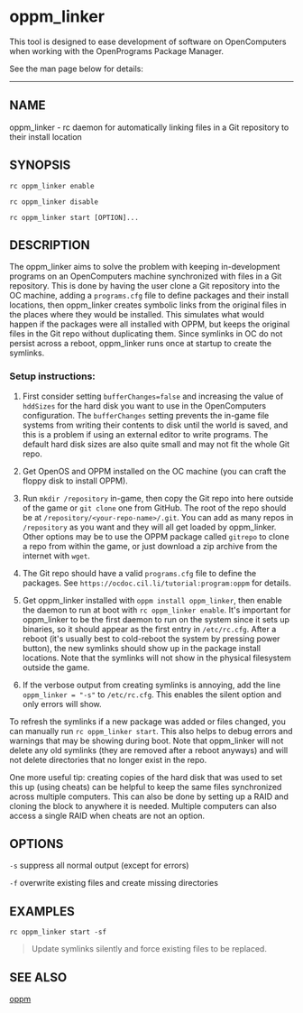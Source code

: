 # oppm_linker
This tool is designed to ease development of software on OpenComputers when working with the OpenPrograms Package Manager.

See the man page below for details:

---

<!-- MARKDOWN-AUTO-DOCS:START (FILE:src=./oppm_linker) -->
<!-- The below content is automatically added from ./oppm_linker -->
## NAME
  oppm_linker - rc daemon for automatically linking files in a Git repository to their install location

## SYNOPSIS
  `rc oppm_linker enable`
  
  `rc oppm_linker disable`
  
  `rc oppm_linker start [OPTION]...`

## DESCRIPTION
  The oppm_linker aims to solve the problem with keeping in-development programs on an OpenComputers machine synchronized with files in a Git repository. This is done by having the user clone a Git repository into the OC machine, adding a `programs.cfg` file to define packages and their install locations, then oppm_linker creates symbolic links from the original files in the places where they would be installed. This simulates what would happen if the packages were all installed with OPPM, but keeps the original files in the Git repo without duplicating them. Since symlinks in OC do not persist across a reboot, oppm_linker runs once at startup to create the symlinks.

### Setup instructions:
  1. First consider setting `bufferChanges=false` and increasing the value of `hddSizes` for the hard disk you want to use in the OpenComputers configuration. The `bufferChanges` setting prevents the in-game file systems from writing their contents to disk until the world is saved, and this is a problem if using an external editor to write programs. The default hard disk sizes are also quite small and may not fit the whole Git repo.
  
  2. Get OpenOS and OPPM installed on the OC machine (you can craft the floppy disk to install OPPM).
  
  3. Run `mkdir /repository` in-game, then copy the Git repo into here outside of the game or `git clone` one from GitHub. The root of the repo should be at `/repository/<your-repo-name>/.git`. You can add as many repos in `/repository` as you want and they will all get loaded by oppm_linker. Other options may be to use the OPPM package called `gitrepo` to clone a repo from within the game, or just download a zip archive from the internet with `wget`.
  
  4. The Git repo should have a valid `programs.cfg` file to define the packages. See `https://ocdoc.cil.li/tutorial:program:oppm` for details.
  
  5. Get oppm_linker installed with `oppm install oppm_linker`, then enable the daemon to run at boot with `rc oppm_linker enable`. It's important for oppm_linker to be the first daemon to run on the system since it sets up binaries, so it should appear as the first entry in `/etc/rc.cfg`. After a reboot (it's usually best to cold-reboot the system by pressing power button), the new symlinks should show up in the package install locations. Note that the symlinks will not show in the physical filesystem outside the game.
  
  6. If the verbose output from creating symlinks is annoying, add the line `oppm_linker = "-s"` to `/etc/rc.cfg`. This enables the silent option and only errors will show.
  
  To refresh the symlinks if a new package was added or files changed, you can manually run `rc oppm_linker start`. This also helps to debug errors and warnings that may be showing during boot. Note that oppm_linker will not delete any old symlinks (they are removed after a reboot anyways) and will not delete directories that no longer exist in the repo.
  
  One more useful tip: creating copies of the hard disk that was used to set this up (using cheats) can be helpful to keep the same files synchronized across multiple computers. This can also be done by setting up a RAID and cloning the block to anywhere it is needed. Multiple computers can also access a single RAID when cheats are not an option.

## OPTIONS
  `-s`  suppress all normal output (except for errors)
  
  `-f`  overwrite existing files and create missing directories

## EXAMPLES
  `rc oppm_linker start -sf`
  > Update symlinks silently and force existing files to be replaced.

## SEE ALSO
  [oppm](https://github.com/OpenPrograms/Vexatos-Programs/tree/master/oppm)
<!-- MARKDOWN-AUTO-DOCS:END -->
